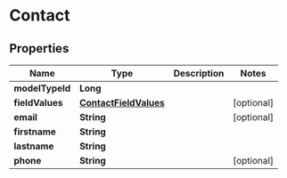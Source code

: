 
# Contact

## Properties
Name | Type | Description | Notes
------------ | ------------- | ------------- | -------------
**modelTypeId** | **Long** |  | 
**fieldValues** | [**ContactFieldValues**](ContactFieldValues.md) |  |  [optional]
**email** | **String** |  |  [optional]
**firstname** | **String** |  | 
**lastname** | **String** |  | 
**phone** | **String** |  |  [optional]



